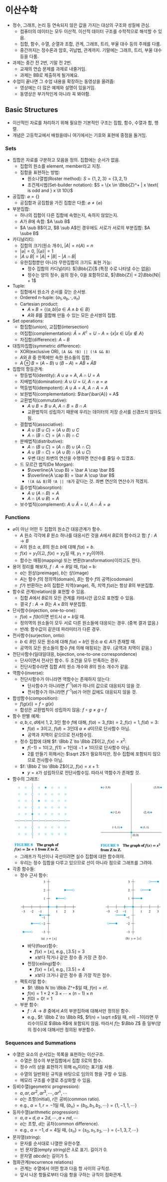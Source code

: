 # 이산수학

- 정수, 그래프, 논리 등 연속되지 않은 값을 가지는 대상의 구조와 성질에 관심.
  - 컴퓨터의 데이터는 모두 이산적. 이산적 데이터 구조를 수학적으로 해석할 수 있음.
  - 집합, 함수, 수열, 순열과 조합, 관계, 그래프, 트리, 부울 대수 등의 주제를 다룸.
  - 중간까지는 정수론과 암호, 귀납법, 관계까지. 기말에는 그래프, 트리, 부울 대수 등을 다룸.
- 과제는 중간 전 2번, 기말 전 2번.
  - 교재의 연습 문제를 과제로 내줄거임.
  - 과제는 BB로 제출하게 될거예요.
- 수업이 끝나면 그 수업 내용을 확장하는 동영상을 올려줌:
  - 영상에는 더 많은 예제와 설명이 있을거임.
  - 동영상은 부가적인게 아니라 꼭 봐야함.

## Basic Structures

- 이산적인 자료를 처리하기 위해 필요한 기본적인 구조는 집합, 함수, 수열과 합, 행렬.
- 개념은 고등학교에서 배웠을테니 여기에서는 기호와 표현에 중점을 둘거임.

### Sets

- 집합은 자료를 구분하고 모음을 정의. 집합에는 순서가 없음.
  - 집합의 원소를 element, member라고 지칭.
  - 집합을 표현하는 방법:
    - 원소나열법(Roster method): $S = \{1, 2, 3\} = \{3, 2, 1\}$
    - 조건제시법(Set-builder notation): $S = \{x \in \Bbb{Z}^+ | x \text{ is odd and } x \lt 10\}$
- 공집합: $\varnothing = \{\}$
  - 공집합과 공집합을 가진 집합은 다름: $\varnothing \neq \{\varnothing\}$
- 부분집합:
  - 하나의 집합이 다른 집합에 속했는지, 속하지 않았는지.
  - $A$가 $B$에 속함: $A \sub B$
  - $A \sub B$이고, $B \sub A$인 경우에도 서로가 서로의 부분집합: $A \sube B$
- 카디널리티:
  - 집합의 크기(원소 개수), $|A| = n(A) = n$
  - $|\varnothing| = 0$, $|\{\varnothing\}| = 1$
  - $|A \cup B| = |A| + |B| - |A \cap B|$
  - 유한집합뿐만 아니라 무한집합의 크기도 표현 가능:
    - 정수 집합의 카디널리티: $|\Bbb{Z}|$ (특정 수로 나타낼 수는 없음)
    - 정수는 양의 정수, 음의 정수, 0을 포함하므로, $|\Bbb{Z}| = 2|\Bbb{N}| + 1$
- Tuple:
  - 집합에서 원소가 순서를 갖는 순서쌍.
  - Ordered n-tuple: $(a_1, a_b, \cdot, a_n)$
  - Cartesian product:
    - $A \times B = \{(a, b) | a \in A \land b \in B\}$
    - $A$와 $B$를 결합해 만들 수 있는 모든 순서쌍의 집합.
- Set operations:
  - 합집합(union), 교집합(intersection)
  - 여집합(complementation): $\bar A = A^c = U - A = \{x | x \in U | x \notin A\}$
  - 차집합(difference): $A - B$
- 대칭차집합(symmetric difference):
  - XOR(exclusive OR), `(A && !B) || (!A && B)`
  - $A$와 $B$ 중 한쪽에만 속한 원소들의 집합.
  - $A \oplus B = (A - B) \cup (B - A) = A\bar B + \bar AB$
- 집합의 항등관계:
  - 항등법칙(identity): $A \cup \varnothing = A$, $A \cap U = A$
  - 지배법칙(domination): $A \cup U = U$, $A \cap \varnothing = \varnothing$
  - 멱등법칙(idempotent): $A \cup A = A$, $A \cap A = A$
  - 보원법칙(complementation): $\bar{\bar{A}} = A$
  - 교환법칙(commutative):
    - $A \cup B = B \cup A$, $A \cap B = B \cap A$
    - 교환법칙이 성립하기 때문에 우리는 데이터의 저장 순서를 신경쓰지 않아도 됨.
  - 결합법칙(associative):
    - $A \cup (B \cup C) = (A \cup B) \cup C$
    - $A \cap (B \cap C) = (A \cap B) \cap C$
  - 분배법칙(distributive):
    - $A \cap (B \cup C) = (A \cap B) \cup (A \cap C)$
    - $A \cup (B \cap C) = (A \cup B) \cap (A \cup C)$
    - 우변 대신 좌변의 연산을 수행하면 연산수를 줄일 수 있겠죠.
  - 드 모르간 법칙(De Morgan):
    - $\overline{A \cup B} = \bar A \cap \bar B$
    - $\overline{A \cap B} = \bar A \cup \bar B$
    - `!(A && B)`와 `!A || !B`가 같다는 것. 좌변 연산의 연산수가 적겠지.
  - 흡수법칙(absorption):
    - $A \cup (A \cap B) = A$
    - $A \cap (A \cup B) = A$
  - 보수법칙(complement): $A \cup \bar{A} = U$, $A \cap \bar{A} = \varnothing$

### Functions

- $\varnothing$이 아닌 어떤 두 집합의 원소간 대응관계가 함수.
  - $A$ 원소 각각에 $B$ 원소 하나를 대응시킨 것을 $A$에서 $B$로의 함수라고 함: $f: A \to B$
  - $A$의 원소 $a$, $B$의 원소 $b$에 대해 $f(a) = b$.
  - $f(x) = y_1$이고, $f(x) = y_2$일 때, $y_1 = y_2$이어야.
  - 함수는 매핑(mapping) 또는 변환(transformation)이라고도 한다.
- 용어 정리를 해보자, $f: A \to B$일 때, f(a) = b:
  - $a$는 원상(preimage), $b$는 상(image)
  - $A$는 함수 $f$의 정의역(domain), $B$는 함수 $f$의 공역(codomain)
  - $f$가 반환하는 $b$의 집합은 치역(range), 즉, 치역 $f(a)$는 항상 $B$의 부분집합.
- 함수로 관계(relation)을 표현할 수 있음.
  - 집합 $A$에서 $B$로의 모든 관계를 카테시안 곱으로 표현할 수 있음.
  - 결국 $f: A \to B$는 $A \times B$의 부분집합.
- 단사함수(injection, one-to-one):
  - $f(a) = f(b)$이면 반드시 $a = b$일 때.
  - 정의역의 원소들이 모두 서로 다른 원소들에 대응되는 경우. (중복 결과 없음.)
  - 반례: 함수값이 같은데 파라미터가 다른 경우.
- 전사함수(surjection, onto):
  - $b \in B$인 모든 원소에 대해 $f(a) = b$인 원소 $a \in A$가 존재할 때.
  - 공역의 모든 원소들이 함수 $f$에 의해 매핑되는 경우. (공역과 치역이 같음.)
- 전단사함수(일대일대응, bijection, one-to-one correspondence)
  - 단사이면서 전사인 함수. 두 조건을 모두 만족하는 경우.
  - 전단사함수라면 집합 $A$의 원소 개수와 $B$의 원소 개수가 같음.
- 역함수(inverse):
  - 전단사함수가 아니라면 역함수는 존재하지 않는다:
    - 단사함수가 아니라면 $f^{-1}(a)$가 하나의 값으로 대응되지 않을 것.
    - 전사함수가 아니라면 $f^{-1}(a)$가 어떤 값에도 대응되지 않을 것.
- 합성함수(composition):
  - $f(g(x)) = f \circ g(x)$
  - 합성은 교환법칙이 성립하지 않음: $f \circ g \neq g \circ f$
- 함수 판별 예제:
  - ${a, b, c, d}$에서 ${1, 2, 3}$인 함수 $f$에 대해, $f(a) = 3, f(b) = 2, f(c) = 1, f(d) = 3$:
    - $f(a) = 3$이고, $f(d) = 3$인데 $a \neq d$이므로 단사함수 아님.
    - 공역과 치역이 같으므로 전사함수임.
  - 정수 집합에 대해 $f: \Bbb Z \to \Bbb Z$이고, $f(x) = x^2$:
    - $f(-1) = 1$이고, $f(1) = 1$인데 $-1 \neq 1$이므로 단사함수 아님.
    - 2를 만들기 위해서는 $\sqrt 2$가 필요하지만, 정수 집합에 포함되지 않으므로 전사함수 아님.
  - $f: \Bbb Z \to \Bbb Z$이고, $f(x) = x + 1$:
    - $y = x$가 성립하므로 전단사함수임. 따라서 역함수가 존재할 것.
- 함수의 그래프:
  ![](./images/fig8,9.png)
  - 그래프가 직선이나 곡선이려면 실수 집합에 대한 함수여야.
  - 우리는 정수 집합을 다루고 있으므로 선이 아니라 점으로 그래프를 그려야.
- 각종 함수들:
  - 정수 근사 함수:
    ![](./images/fig10.png)
    - 바닥(floor)함수:
      - $f(x) = \lfloor x \rfloor$, e.g., $\lfloor 3.5 \rfloor = 3$
      - $x$보다 작거나 같은 정수 중 가장 큰 정수.
    - 천장(ceiling)함수:
      - $f(x) = \lceil x \rceil$, e.g., $\lceil 3.5 \rceil = 4$
      - $x$보다 크거나 같은 정수 중 가장 작은 정수.
  - 팩토리얼 함수:
    - $f: \Bbb N \to \Bbb Z^+$일 때, $f(n) = n!$.
    - $f(n) = 1 \times 2 \times 3 \times \cdots \times (n - 1) \times n$
    - $f(0) = 0! = 1$
  - 부분 함수:
    - $f: A \to B$ 중에서 $A$의 부분집하에 대해서만 정의된 함수.
    - e.g., $f: \Bbb Z \to \Bbb R$, $f(n) = \sqrt n$일 때, $n$이 $-1$이라면 무리수이므로 $\Bbb R$에 포함되지 않음. 따라서 $f$는 $\Bbb Z$ 중 일부(양의 정수)에 대해서만 정의된 부분함수.

### Sequences and Summations

- 수열은 요소의 순서있는 목록을 표현하는 이산구조.
  - 수열은 정수의 부분집합에서 집합 $S$로의 함수.
  - 정수 $n$의 상을 표현하기 위해 $a_n$이라는 표기를 사용.
  - 수열의 일반화된 규칙을 바탕으로 임의의 항을 구할 수 있음.
  - 메모리 구조를 수열로 추상화할 수 있음.
- 등비수열(geometric progression):
  - $a, ar, ar^2, ar^3, \cdots , ar^n, \cdots$
  - $a$는 초항(initial), $r$은 공비(common ratio).
  - e.g., $a = 1, r = -1$일 때, $\{b_n\} = \{b_0, b_1, b_2, \cdots\} = \{1, -1, 1, \cdots\}$
- 등차수열(arithmetic progression):
  - $a, a + d, a + 2d, \cdots , a + nd,  \cdots$
  - $a$는 초항, $d$는 공차(common difference).
  - e.g., $a = -1, d = 4$일 때, $\{s_n\} = \{s_0, s_1, s_3, \cdots\} = \{-1, 3, 7, \cdots\}$
- 문자열(string):
  - 문자를 순서대로 나열한 유한수열.
  - 빈 문자열(empty string)은 $\lambda$로 표기. 길이가 0.
  - 문자열 $abcde$는 길이가 5.
- 점화관계(recurrence relations)
  - 관계는 수열에서 어떤 항과 다음 항 사이의 규칙성.
  - 앞서 나온 항들로부터 다음 항을 구하는 규칙이 점화관계.
